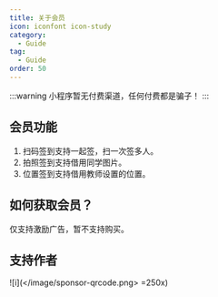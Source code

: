 ```yaml
---
title: 关于会员
icon: iconfont icon-study
category:
  - Guide
tag:
  - Guide
order: 50
---
```


:::warning
小程序暂无付费渠道，任何付费都是骗子！
:::

## 会员功能

1. 扫码签到支持一起签，扫一次签多人。
2. 拍照签到支持借用同学图片。
3. 位置签到支持借用教师设置的位置。

## 如何获取会员？

仅支持激励广告，暂不支持购买。

## 支持作者

![i](</image/sponsor-qrcode.png> =250x)